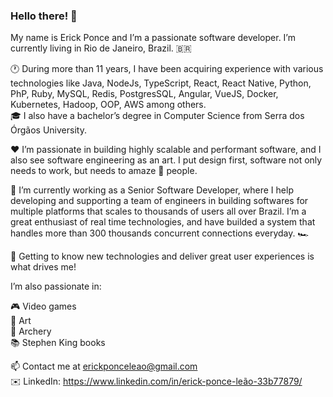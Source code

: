 ### Hello there! 👋

My name is Erick Ponce and I’m a passionate software developer. I’m currently living in Rio de Janeiro, Brazil. 🇧🇷

🕐 During more than 11 years, I have been acquiring experience with various technologies like Java, NodeJs, TypeScript, React, React Native, Python, PhP, Ruby, MySQL, Redis, PostgresSQL, Angular, VueJS, Docker, Kubernetes, Hadoop, OOP, AWS among others.   
🎓 I also have a bachelor’s degree in Computer Science from Serra dos Órgãos University.

❤️ I’m passionate in building highly scalable and performant software, and I also see software engineering as an art. I put design first, software not only needs to work, but needs to amaze 💅 people.

🔭 I’m currently working as a Senior Software Developer, where I help developing and supporting a team of engineers in building softwares for multiple platforms that scales to thousands of users all over Brazil. I’m a great enthusiast of real time technologies, and have builded a system that handles more than 300 thousands concurrent connections everyday. 🏎

🌱 Getting to know new technologies and deliver great user experiences is what drives me!

I’m also passionate in:

🎮 Video games  
🎨 Art  
🏹 Archery  
📚 Stephen King books  


📫 Contact me at erickponceleao@gmail.com  
✉️ LinkedIn: https://www.linkedin.com/in/erick-ponce-leão-33b77879/
